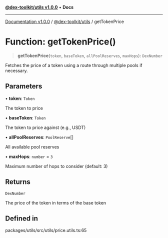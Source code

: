 [**@dex-toolkit/utils v1.0.0**](../README.md) • **Docs**

***

[Documentation v1.0.0](../../../packages.md) / [@dex-toolkit/utils](../README.md) / getTokenPrice

# Function: getTokenPrice()

> **getTokenPrice**(`token`, `baseToken`, `allPoolReserves`, `maxHops`): `DexNumber`

Fetches the price of a token using a route through multiple pools if necessary.

## Parameters

• **token**: `Token`

The token to price

• **baseToken**: `Token`

The token to price against (e.g., USDT)

• **allPoolReserves**: `PoolReserve`[]

All available pool reserves

• **maxHops**: `number` = `3`

Maximum number of hops to consider (default: 3)

## Returns

`DexNumber`

The price of the token in terms of the base token

## Defined in

packages/utils/src/utils/price.utils.ts:65
